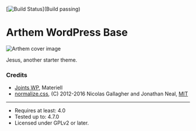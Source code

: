 [![Build Status](https://img.shields.io/badge/Build-passing-brightgreen.svg)](Build passing)

# Arthem WordPress Base

![Arthem cover image](https://live.arthem.co/ArthemWP-readme.jpg)

Jesus, another starter theme.

### Credits
* [Joints WP](https://github.com/JeremyEnglert/JointsWP/), Materiell
* [normalize.css](http://necolas.github.io/normalize.css/), (C) 2012-2016 Nicolas Gallagher and Jonathan Neal, [MIT](http://opensource.org/licenses/MIT)

-----------
* Requires at least: 4.0
* Tested up to: 4.7.0
* Licensed under GPLv2 or later.
